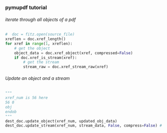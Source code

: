 ### pymupdf tutorial

###### iterate through  all objects of a pdf
```python
#  doc = fitz.open(source_file)
xreflen = doc.xref_length()
for xref in range(1, xreflen):
    # get the object
    object_data = doc.xref_object(xref, compressed=False)
    if doc.xref_is_stream(xref):
        # get the stream
        stream_raw = doc.xref_stream_raw(xref)          
```

###### Update an object and a stream
```python
"""
xref_num is 56 here
56 0
obj
endob
"""
dest_doc.update_object(xref_num, updated_obj_data)
dest_doc.update_stream(xref_num, stream_data, False, compress=False) # compress set to true to compress the stream 
```
